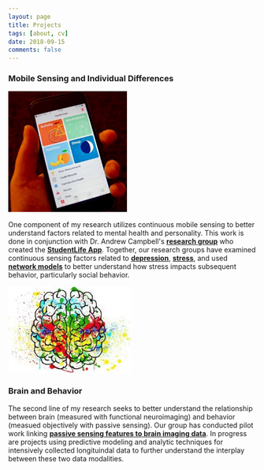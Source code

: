 ```yaml
---
layout: page
title: Projects
tags: [about, cv]
date: 2018-09-15
comments: false
---
```

<!---
![img alt >](mhealth.jpg)


<img style="float: right; width:245;height:245px; margin: 0px 20px" src="mhealth.jpg">

### Mobile Sensing and Individual Differences


<div style="text-align: left">

One component of my research utilizes continuous mobile sensing to better understand factors related to mental health and personality. This work is done in conjunction with Dr. Andrew Campbell's <a href="http://dartnets.cs.dartmouth.edu/"><b>research group</b></a> who created the <a href="http://studentlife.cs.dartmouth.edu/"><b>StudentLife App</b></a>.  Together, our research groups have examined continuous sensing factors related to <a href="http://studentlife.cs.dartmouth.edu/a43-Wang.pdf"><b>depression</b></a>, <a href="https://mhealth.jmir.org/2019/3/e12084/"><b>stress</b></a>, and used <a href="https://static1.squarespace.com/static/57265384b09f951c90d0fed2/t/5dbb74d3e62ee56117eadfe9/1572566228810/DaSilva+-+Stress+and+Social+Interaction.pdf"><b>network models</b></a> to better understand how stress impacts subsequent behavior, particularly social behavior.

</div>

<br/>
<br/>


![img](brain.jpg)



<img style="float: left; width:250;height:177px; margin: 50px 20px" src="brain.jpg">


### Brain and Behavior


<div style="text-align: left">

The second line of my research seeks to better understand the relationship between brain (measured with functional neuroimaging) and behavior (measued objectively with passive sensing). Our group has conducted pilot work linking <a href="https://www.frontiersin.org/articles/10.3389/fnins.2019.00248/full"><b>passive sensing features to brain imaging data</b></a>. In progress are projects using predictive modeling and analytic techniques for intensively collected longituindal data to further understand the interplay between these two data modalities.

</div>
 -->

### Mobile Sensing and Individual Differences

<img style=" width:245;height:245px; margin: 0px 0px" src="mhealth.jpg">

One component of my research utilizes continuous mobile sensing to better understand factors related to mental health and personality. This work is done in conjunction with Dr. Andrew Campbell's <a href="http://dartnets.cs.dartmouth.edu/"><b>research group</b></a> who created the <a href="http://studentlife.cs.dartmouth.edu/"><b>StudentLife App</b></a>.  Together, our research groups have examined continuous sensing factors related to <a href="http://studentlife.cs.dartmouth.edu/a43-Wang.pdf"><b>depression</b></a>, <a href="https://mhealth.jmir.org/2019/3/e12084/"><b>stress</b></a>, and used <a href="https://static1.squarespace.com/static/57265384b09f951c90d0fed2/t/5dbb74d3e62ee56117eadfe9/1572566228810/DaSilva+-+Stress+and+Social+Interaction.pdf"><b>network models</b></a> to better understand how stress impacts subsequent behavior, particularly social behavior.

<img style=" width:250;height:177px; margin: 0px 0px" src="brain.jpg">

### Brain and Behavior

The second line of my research seeks to better understand the relationship between brain (measured with functional neuroimaging) and behavior (measued objectively with passive sensing). Our group has conducted pilot work linking <a href="https://www.frontiersin.org/articles/10.3389/fnins.2019.00248/full"><b>passive sensing features to brain imaging data</b></a>. In progress are projects using predictive modeling and analytic techniques for intensively collected longituindal data to further understand the interplay between these two data modalities.

